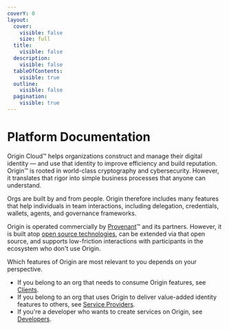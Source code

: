 ```yaml
---
coverY: 0
layout:
  cover:
    visible: false
    size: full
  title:
    visible: false
  description:
    visible: false
  tableOfContents:
    visible: true
  outline:
    visible: false
  pagination:
    visible: true
---
```


# Platform Documentation

Origin Cloud™ helps organizations construct and manage their digital identity — and use that identity to improve efficiency and build reputation. Origin™ is rooted in world-class cryptography and cybersecurity. However, it translates that rigor into simple business processes that anyone can understand.

Orgs are built by and from people. Origin therefore includes many features that help individuals in team interactions, including delegation, credentials, wallets, agents, and governance frameworks.

Origin is operated commercially by [Provenant](https://provenant.net)™ and its partners. However, it is built atop [open source technologies](https://github.com/WebOfTrust), can be extended via that open source, and supports low-friction interactions with participants in the ecosystem who don't use Origin.&#x20;

Which features of Origin are most relevant to you depends on your perspective.

* If you belong to an org that needs to consume Origin features, see [Clients](perspectives/clients.md).
* If you belong to an org that uses Origin to deliver value-added identity features to others, see [Service Providers](perspectives/sps/).
* If you're a developer who wants to create services on Origin, see [Developers](perspectives/developers.md).

